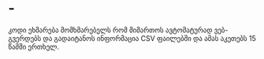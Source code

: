 # -
კოდი ეხმარება მომხმარებელს რომ მიმართოს ავტომატურად ვებ-გვერდებს და გადაიტანოს ინფორმაცია  CSV ფაილებში და ამას აკეთებს 15 წამში ერთხელ.
